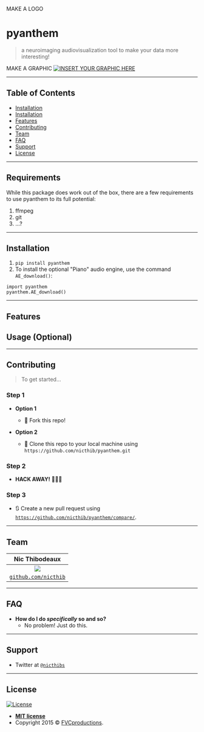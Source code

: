 MAKE A LOGO

# pyanthem

> a neuroimaging audiovisualization tool to make your data more interesting!

MAKE A GRAPHIC
[![INSERT YOUR GRAPHIC HERE]()]()

---

## Table of Contents

- [Installation](#requirements) 
- [Installation](#installation)
- [Features](#features)
- [Contributing](#contributing)
- [Team](#team)
- [FAQ](#faq)
- [Support](#support)
- [License](#license)

---

## Requirements
While this package does work out of the box, there are a few requirements to use pyanthem to its full potential:
1) ffmpeg
2) git
3) ...?
---

## Installation

1) `pip install pyanthem`
2) To install the optional "Piano" audio engine, use the command `AE_download()`:

```
import pyanthem
pyanthem.AE_download()
```

---

## Features
## Usage (Optional)

---

## Contributing

> To get started...

### Step 1

- **Option 1**
    - 🍴 Fork this repo!

- **Option 2**
    - 👯 Clone this repo to your local machine using `https://github.com/nicthib/pyanthem.git`

### Step 2

- **HACK AWAY!** 🔨🔨🔨

### Step 3

- 🔃 Create a new pull request using <a href="https://github.com/nicthib/pyanthem/compare/" target="_blank">`https://github.com/nicthib/pyanthem/compare/`</a>.

---

## Team

| **Nic Thibodeaux** |
| :---: |
| ![](https://avatars1.githubusercontent.com/u/34455769?v=3&s=200)|
| <a href="http://github.com/nicthib" target="_blank">`github.com/nicthib`</a> |

---

## FAQ

- **How do I do *specifically* so and so?**
    - No problem! Just do this.

---

## Support

- Twitter at <a href="http://twitter.com/nicthibs" target="_blank">`@nicthibs`</a>

---

## License

[![License](http://img.shields.io/:license-mit-blue.svg?style=flat-square)](http://badges.mit-license.org)

- **[MIT license](http://opensource.org/licenses/mit-license.php)**
- Copyright 2015 © <a href="http://fvcproductions.com" target="_blank">FVCproductions</a>.
